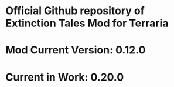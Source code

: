 # Official Github repository of Extinction Tales Mod for Terraria

# Mod Current Version: 0.12.0
# Current in Work: 0.20.0


